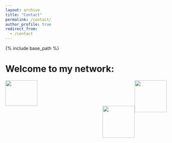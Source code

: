 ```yaml
---
layout: archive
title: "Contact"
permalink: /contact/
author_profile: true
redirect_from:
  - /contact
---
```


{% include base_path %}


Welcome to my network:
======


<a href="mailto:taha.elhajji@gmail.com">
 <div style="text-align: left;"><img src="https://github.com/tahaelhajji/tahaelhajji.github.io/assets/38730694/37ca1611-faec-4a0e-a97f-adb993a6a8b1" style="width:100px;height:80px;"/> 
</a>
  
<a href="https://www.researchgate.net/profile/Taha-El-Hajji">
 <img src="https://github.com/tahaelhajji/tahaelhajji.github.io/assets/38730694/ca33c5b7-787e-4f5e-a913-b398e95f4645" style="float: right; width:100px;height:100px;"/> 
</a>          

          
<a href="https://www.linkedin.com/in/taha-el-hajji-research-electric-machines/">
 <div style="text-align: right;"><img src="https://github.com/tahaelhajji/tahaelhajji.github.io/assets/38730694/5c05a2a1-b282-49f6-aea3-3974d9759b77" style="width:100px;height:100px;"/>
</a>



